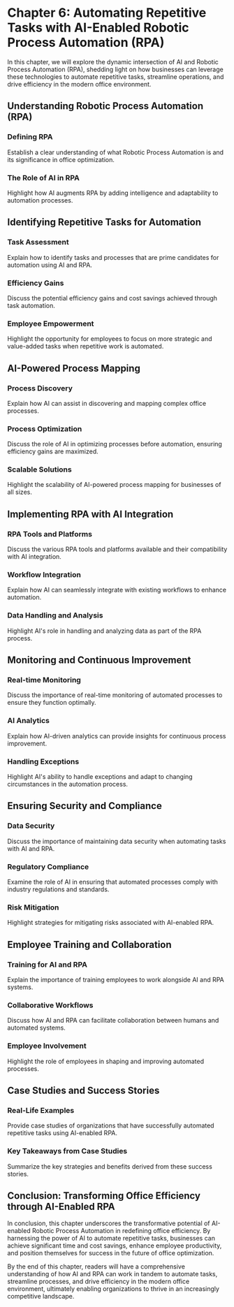 Chapter 6: Automating Repetitive Tasks with AI-Enabled Robotic Process Automation (RPA)
=======================================================================================

In this chapter, we will explore the dynamic intersection of AI and Robotic Process Automation (RPA), shedding light on how businesses can leverage these technologies to automate repetitive tasks, streamline operations, and drive efficiency in the modern office environment.

Understanding Robotic Process Automation (RPA)
----------------------------------------------

### Defining RPA

Establish a clear understanding of what Robotic Process Automation is and its significance in office optimization.

### The Role of AI in RPA

Highlight how AI augments RPA by adding intelligence and adaptability to automation processes.

Identifying Repetitive Tasks for Automation
-------------------------------------------

### Task Assessment

Explain how to identify tasks and processes that are prime candidates for automation using AI and RPA.

### Efficiency Gains

Discuss the potential efficiency gains and cost savings achieved through task automation.

### Employee Empowerment

Highlight the opportunity for employees to focus on more strategic and value-added tasks when repetitive work is automated.

AI-Powered Process Mapping
--------------------------

### Process Discovery

Explain how AI can assist in discovering and mapping complex office processes.

### Process Optimization

Discuss the role of AI in optimizing processes before automation, ensuring efficiency gains are maximized.

### Scalable Solutions

Highlight the scalability of AI-powered process mapping for businesses of all sizes.

Implementing RPA with AI Integration
------------------------------------

### RPA Tools and Platforms

Discuss the various RPA tools and platforms available and their compatibility with AI integration.

### Workflow Integration

Explain how AI can seamlessly integrate with existing workflows to enhance automation.

### Data Handling and Analysis

Highlight AI's role in handling and analyzing data as part of the RPA process.

Monitoring and Continuous Improvement
-------------------------------------

### Real-time Monitoring

Discuss the importance of real-time monitoring of automated processes to ensure they function optimally.

### AI Analytics

Explain how AI-driven analytics can provide insights for continuous process improvement.

### Handling Exceptions

Highlight AI's ability to handle exceptions and adapt to changing circumstances in the automation process.

Ensuring Security and Compliance
--------------------------------

### Data Security

Discuss the importance of maintaining data security when automating tasks with AI and RPA.

### Regulatory Compliance

Examine the role of AI in ensuring that automated processes comply with industry regulations and standards.

### Risk Mitigation

Highlight strategies for mitigating risks associated with AI-enabled RPA.

Employee Training and Collaboration
-----------------------------------

### Training for AI and RPA

Explain the importance of training employees to work alongside AI and RPA systems.

### Collaborative Workflows

Discuss how AI and RPA can facilitate collaboration between humans and automated systems.

### Employee Involvement

Highlight the role of employees in shaping and improving automated processes.

Case Studies and Success Stories
--------------------------------

### Real-Life Examples

Provide case studies of organizations that have successfully automated repetitive tasks using AI-enabled RPA.

### Key Takeaways from Case Studies

Summarize the key strategies and benefits derived from these success stories.

Conclusion: Transforming Office Efficiency through AI-Enabled RPA
-----------------------------------------------------------------

In conclusion, this chapter underscores the transformative potential of AI-enabled Robotic Process Automation in redefining office efficiency. By harnessing the power of AI to automate repetitive tasks, businesses can achieve significant time and cost savings, enhance employee productivity, and position themselves for success in the future of office optimization.

By the end of this chapter, readers will have a comprehensive understanding of how AI and RPA can work in tandem to automate tasks, streamline processes, and drive efficiency in the modern office environment, ultimately enabling organizations to thrive in an increasingly competitive landscape.

